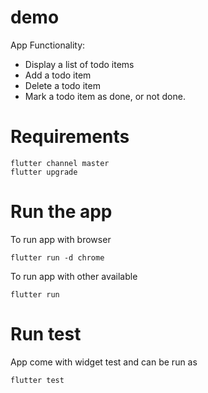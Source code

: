 # demo

App Functionality:

- Display a list of todo items
- Add a todo item
- Delete a todo item
- Mark a todo item as done, or not done.

# Requirements

```
flutter channel master
flutter upgrade
```

# Run the app

To run app with browser

```
flutter run -d chrome
```

To run app with other available

```
flutter run
```

# Run test

App come with widget test and can be run as

```
flutter test
```
